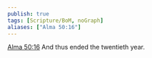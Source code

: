 ```yaml
---
publish: true
tags: [Scripture/BoM, noGraph]
aliases: ["Alma 50:16"]
---
```

[Alma 50:16](https://churchofjesuschrist.org/study/scriptures/bofm/alma/50?lang=eng&id=p16#p16) And thus ended the twentieth year.
